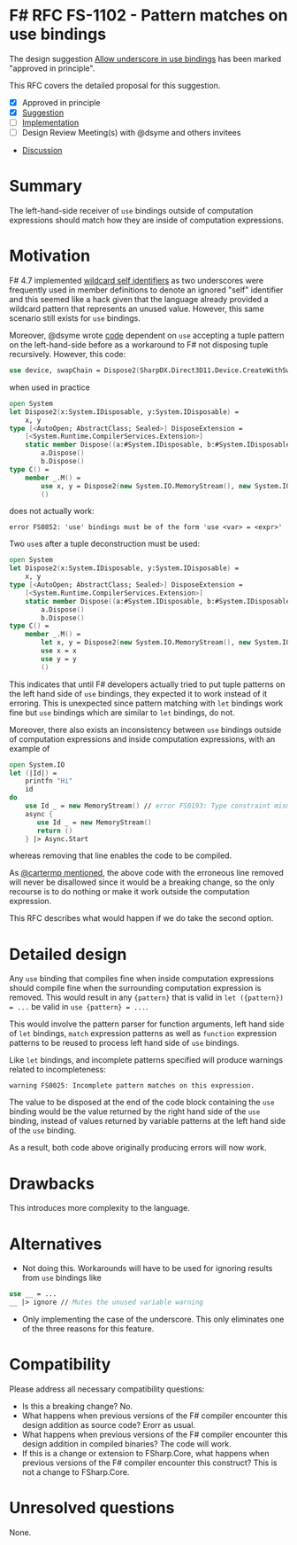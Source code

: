# F# RFC FS-1102 - Pattern matches on use bindings

The design suggestion [Allow underscore in use bindings](https://github.com/fsharp/fslang-suggestions/issues/881) has been marked "approved in principle".

This RFC covers the detailed proposal for this suggestion.

- [x] Approved in principle
- [x] [Suggestion](https://github.com/fsharp/fslang-suggestions/issues/881)
- [ ] [Implementation](https://github.com/dotnet/fsharp/pull/FILL-ME-IN)
- [ ] Design Review Meeting(s) with @dsyme and others invitees
- [Discussion](https://github.com/fsharp/fslang-design/discussions/578)

# Summary

The left-hand-side receiver of `use` bindings outside of computation expressions should match how they are inside of computation expressions.

# Motivation

F# 4.7 implemented [wildcard self identifiers](https://github.com/fsharp/fslang-suggestions/issues/333) as two underscores were frequently
used in member definitions to denote an ignored "self" identifier and this seemed like a hack given that the language already provided a wildcard
pattern that represents an unused value. However, this same scenario still exists for `use` bindings.

Moreover, @dsyme wrote [code](https://github.com/fsharp/fslang-suggestions/issues/693#issuecomment-429268686) dependent on `use` accepting a tuple
pattern on the left-hand-side before as a workaround to F# not disposing tuple recursively. However, this code:
```fs
use device, swapChain = Dispose2(SharpDX.Direct3D11.Device.CreateWithSwapChain(DriverType.Hardware, SharpDX.Direct3D11.DeviceCreationFlags.None, chainSwapDescription))
```
when used in practice
```fs
open System
let Dispose2(x:System.IDisposable, y:System.IDisposable) =
    x, y
type [<AutoOpen; AbstractClass; Sealed>] DisposeExtension =
    [<System.Runtime.CompilerServices.Extension>]
    static member Dispose((a:#System.IDisposable, b:#System.IDisposable)) =
        a.Dispose()
        b.Dispose()
type C() =
    member _.M() =
        use x, y = Dispose2(new System.IO.MemoryStream(), new System.IO.MemoryStream()) // error
        ()
```
does not actually work:
```
error FS0852: 'use' bindings must be of the form 'use <var> = <expr>'
```

Two `use`s after a tuple deconstruction must be used:
```fs
open System
let Dispose2(x:System.IDisposable, y:System.IDisposable) =
    x, y
type [<AutoOpen; AbstractClass; Sealed>] DisposeExtension =
    [<System.Runtime.CompilerServices.Extension>]
    static member Dispose((a:#System.IDisposable, b:#System.IDisposable)) =
        a.Dispose()
        b.Dispose()
type C() =
    member _.M() =
        let x, y = Dispose2(new System.IO.MemoryStream(), new System.IO.MemoryStream())
        use x = x
        use y = y
        ()
```

This indicates that until F# developers actually tried to put tuple patterns on the left hand side of `use` bindings, they expected it to work instead of it erroring.
This is unexpected since pattern matching with `let` bindings work fine but `use` bindings which are similar to `let` bindings, do not.

Moreover, there also exists an inconsistency between `use` bindings outside of computation expressions and inside computation expressions, with an example of
```fs
open System.IO
let (|Id|) =
    printfn "Hi"
    id
do
    use Id _ = new MemoryStream() // error FS0193: Type constraint mismatch. The type ''a -> MemoryStream' is not compatible with type 'System.IDisposable'
    async {
       use Id _ = new MemoryStream()
       return ()
    } |> Async.Start
```
whereas removing that line enables the code to be compiled.

As [@cartermp mentioned](https://github.com/dotnet/fsharp/issues/8570#issuecomment-684083971), the above code with the erroneous line removed will never be
disallowed since it would be a breaking change, so the only recourse is to do nothing or make it work outside the computation expression.

This RFC describes what would happen if we do take the second option.

# Detailed design

Any `use` binding that compiles fine when inside computation expressions should compile fine when the surrounding computation expression is removed.
This would result in any `{pattern}` that is valid in `let ({pattern}) = ...` be valid in `use {pattern} = ...`.

This would involve the pattern parser for function arguments, left hand side of `let` bindings, `match` expression patterns as well as `function`
expression patterns to be reused to process left hand side of `use` bindings.

Like `let` bindings, and incomplete patterns specified will produce warnings related to incompleteness:
```
warning FS0025: Incomplete pattern matches on this expression.
```

The value to be disposed at the end of the code block containing the `use` binding would be the value returned by the right hand side of the `use` binding,
instead of values returned by variable patterns at the left hand side of the `use` binding.

As a result, both code above originally producing errors will now work.

# Drawbacks

This introduces more complexity to the language.

# Alternatives

- Not doing this. Workarounds will have to be used for ignoring results from `use` bindings like
```fs
use __ = ...
__ |> ignore // Mutes the unused variable warning
```

- Only implementing the case of the underscore. This only eliminates one of the three reasons for this feature.

# Compatibility

Please address all necessary compatibility questions:

* Is this a breaking change? No.
* What happens when previous versions of the F# compiler encounter this design addition as source code? Erorr as usual.
* What happens when previous versions of the F# compiler encounter this design addition in compiled binaries? The code will work.
* If this is a change or extension to FSharp.Core, what happens when previous versions of the F# compiler encounter this construct? This is not a change to FSharp.Core.

# Unresolved questions

None.
